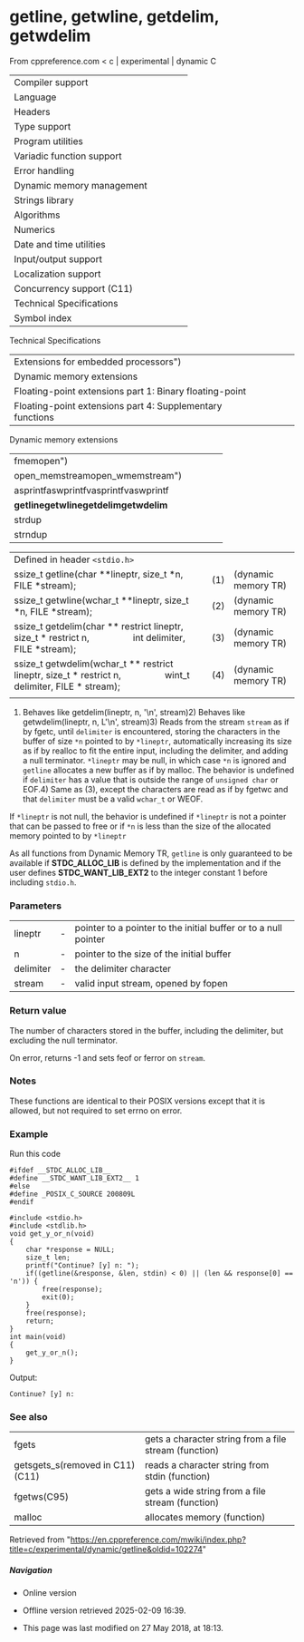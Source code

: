 # getline, getwline, getdelim, getwdelim

From cppreference.com
< c‎ | experimental‎ | dynamic
 C

|  |  |  |  |  |
| --- | --- | --- | --- | --- |
| Compiler support | | | | |
| Language | | | | |
| Headers | | | | |
| Type support | | | | |
| Program utilities | | | | |
| Variadic function support | | | | |
| Error handling | | | | |
| Dynamic memory management | | | | |
| Strings library | | | | |
| Algorithms | | | | |
| Numerics | | | | |
| Date and time utilities | | | | |
| Input/output support | | | | |
| Localization support | | | | |
| Concurrency support (C11) | | | | |
| Technical Specifications | | | | |
| Symbol index | | | | |

 Technical Specifications

|  |  |  |  |  |
| --- | --- | --- | --- | --- |
| Extensions for embedded processors") | | | | |
| Dynamic memory extensions | | | | |
| Floating-point extensions part 1: Binary floating-point | | | | |
| Floating-point extensions part 4: Supplementary functions | | | | |

 Dynamic memory extensions

|  |  |  |  |  |
| --- | --- | --- | --- | --- |
| fmemopen") | | | | |
| open_memstreamopen_wmemstream") | | | | |
| asprintfaswprintfvasprintfvaswprintf | | | | |
| ****getlinegetwlinegetdelimgetwdelim**** | | | | |
| strdup | | | | |
| strndup | | | | |

|  |  |  |
| --- | --- | --- |
| Defined in header `<stdio.h>` |  |  |
| ssize_t getline(char \*\*lineptr, size_t \*n, FILE \*stream); | (1) | (dynamic memory TR) |
| ssize_t getwline(wchar_t \*\*lineptr, size_t \*n, FILE \*stream); | (2) | (dynamic memory TR) |
| ssize_t getdelim(char \*\* restrict lineptr, size_t \* restrict n,                   int delimiter, FILE \*stream); | (3) | (dynamic memory TR) |
| ssize_t getwdelim(wchar_t \*\* restrict lineptr, size_t \* restrict n,                   wint_t delimiter, FILE \* stream); | (4) | (dynamic memory TR) |
|  |  |  |

1) Behaves like getdelim(lineptr, n, '\n', stream)2) Behaves like getwdelim(lineptr, n, L'\n', stream)3) Reads from the stream `stream` as if by fgetc, until `delimiter` is encountered, storing the characters in the buffer of size `*n` pointed to by `*lineptr`, automatically increasing its size as if by realloc to fit the entire input, including the delimiter, and adding a null terminator. `*lineptr` may be null, in which case `*n` is ignored and `getline` allocates a new buffer as if by malloc.
The behavior is undefined if `delimiter` has a value that is outside the range of `unsigned char` or EOF.4) Same as (3), except the characters are read as if by fgetwc and that `delimiter` must be a valid `wchar_t` or WEOF.

If `*lineptr` is not null, the behavior is undefined if `*lineptr` is not a pointer that can be passed to free or if `*n` is less than the size of the allocated memory pointed to by `*lineptr`

As all functions from Dynamic Memory TR, `getline` is only guaranteed to be available if __STDC_ALLOC_LIB__ is defined by the implementation and if the user defines __STDC_WANT_LIB_EXT2__ to the integer constant 1 before including `stdio.h`.

### Parameters

|  |  |  |
| --- | --- | --- |
| lineptr | - | pointer to a pointer to the initial buffer or to a null pointer |
| n | - | pointer to the size of the initial buffer |
| delimiter | - | the delimiter character |
| stream | - | valid input stream, opened by fopen |

### Return value

The number of characters stored in the buffer, including the delimiter, but excluding the null terminator.

On error, returns -1 and sets feof or ferror on `stream`.

### Notes

These functions are identical to their POSIX versions except that it is allowed, but not required to set errno on error.

### Example

Run this code

```
#ifdef __STDC_ALLOC_LIB__
#define __STDC_WANT_LIB_EXT2__ 1
#else
#define _POSIX_C_SOURCE 200809L
#endif
 
#include <stdio.h>
#include <stdlib.h>
void get_y_or_n(void)
{
    char *response = NULL;
    size_t len;
    printf("Continue? [y] n: ");
    if((getline(&response, &len, stdin) < 0) || (len && response[0] == 'n')) {
        free(response);
        exit(0);
    }
    free(response);
    return;
}
int main(void) 
{
    get_y_or_n();
}

```

Output:

```
Continue? [y] n:

```

### See also

|  |  |
| --- | --- |
| fgets | gets a character string from a file stream   (function) |
| getsgets_s(removed in C11)(C11) | reads a character string from stdin   (function) |
| fgetws(C95) | gets a wide string from a file stream   (function) |
| malloc | allocates memory   (function) |

Retrieved from "<https://en.cppreference.com/mwiki/index.php?title=c/experimental/dynamic/getline&oldid=102274>"

##### Navigation

- Online version
- Offline version retrieved 2025-02-09 16:39.

- This page was last modified on 27 May 2018, at 18:13.